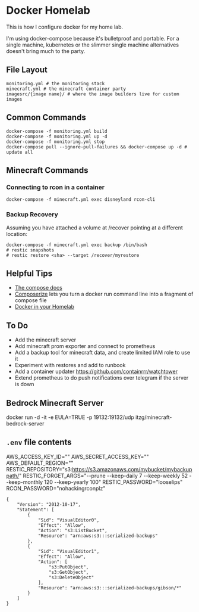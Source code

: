 # Docker Homelab

This is how I configure docker for my home lab.

I'm using docker-compose because it's bulletproof and portable. For a single machine, kubernetes or the slimmer single machine alternatives doesn't bring much to the party.

## File Layout

```
monitoring.yml # the monitoring stack
minecraft.yml # the minecraft container party
imagesrc/{image name}/ # where the image builders live for custom images
```

## Common Commands

```
docker-compose -f monitoring.yml build
docker-compose -f monitoring.yml up -d
docker-compose -f monitoring.yml stop
docker-compose pull --ignore-pull-failures && docker-compose up -d # update all
```

## Minecraft Commands

### Connecting to rcon in a container

```
docker-compose -f minecraft.yml exec disneyland rcon-cli
```

### Backup Recovery

Assuming you have attached a volume at /recover pointing at a different location:

```
docker-compose -f minecraft.yml exec backup /bin/bash
# restic snapshots
# restic restore <sha> --target /recover/myrestore
```


## Helpful Tips

* [The compose docs](https://docs.docker.com/compose/)
* [Composerize](https://www.composerize.com) lets you turn a docker run command line into a fragment of compose file
* [Docker in your Homelab](https://borked.io/2019/02/13/docker-in-your-homelab.html)

## To Do

* Add the minecraft server
* Add minecraft prom exporter and connect to prometheus
* Add a backup tool for minecraft data, and create limited IAM role to use it
* Experiment with restores and add to runbook
* Add a container updater https://github.com/containrrr/watchtower
* Extend prometheus to do push notifications over telegram if the server is down

## Bedrock Minecraft Server


docker run -d -it -e EULA=TRUE -p 19132:19132/udp itzg/minecraft-bedrock-server


## `.env` file contents

AWS_ACCESS_KEY_ID=""
AWS_SECRET_ACCESS_KEY=""
AWS_DEFAULT_REGION=""
RESTIC_REPOSITORY="s3:https://s3.amazonaws.com/mybucket/mybackuppath/"
RESTIC_FORGET_ARGS="--prune --keep-daily 7 --keep-weekly 52 --keep-monthly 120 --keep-yearly 100"
RESTIC_PASSWORD="looselips"
RCON_PASSWORD="nohackingrconplz"


```
{
    "Version": "2012-10-17",
    "Statement": [
        {
            "Sid": "VisualEditor0",
            "Effect": "Allow",
            "Action": "s3:ListBucket",
            "Resource": "arn:aws:s3:::serialized-backups"
        },
        {
            "Sid": "VisualEditor1",
            "Effect": "Allow",
            "Action": [
                "s3:PutObject",
                "s3:GetObject",
                "s3:DeleteObject"
            ],
            "Resource": "arn:aws:s3:::serialized-backups/gibson/*"
        }
    ]
}
```
